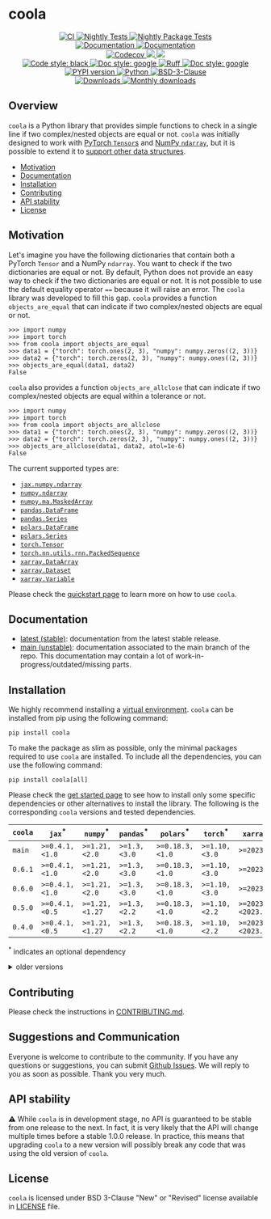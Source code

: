 # coola

<p align="center">
    <a href="https://github.com/durandtibo/coola/actions">
        <img alt="CI" src="https://github.com/durandtibo/coola/workflows/CI/badge.svg">
    </a>
    <a href="https://github.com/durandtibo/coola/actions">
        <img alt="Nightly Tests" src="https://github.com/durandtibo/coola/workflows/Nightly%20Tests/badge.svg">
    </a>
    <a href="https://github.com/durandtibo/coola/actions">
        <img alt="Nightly Package Tests" src="https://github.com/durandtibo/coola/workflows/Nightly%20Package%20Tests/badge.svg">
    </a>
    <br/>
    <a href="https://durandtibo.github.io/coola/">
        <img alt="Documentation" src="https://github.com/durandtibo/coola/workflows/Documentation%20(stable)/badge.svg">
    </a>
    <a href="https://durandtibo.github.io/coola/">
        <img alt="Documentation" src="https://github.com/durandtibo/coola/workflows/Documentation%20(unstable)/badge.svg">
    </a>
    <br/>
    <a href="https://codecov.io/gh/durandtibo/coola">
        <img alt="Codecov" src="https://codecov.io/gh/durandtibo/coola/branch/main/graph/badge.svg">
    </a>
    <a href="https://codeclimate.com/github/durandtibo/coola/maintainability">
        <img src="https://api.codeclimate.com/v1/badges/83ebb50e6c6f67b0570d/maintainability" />
    </a>
    <a href="https://codeclimate.com/github/durandtibo/coola/test_coverage">
        <img src="https://api.codeclimate.com/v1/badges/83ebb50e6c6f67b0570d/test_coverage" />
    </a>
    <br/>
    <a href="https://github.com/psf/black">
        <img  alt="Code style: black" src="https://img.shields.io/badge/code%20style-black-000000.svg">
    </a>
    <a href="https://google.github.io/styleguide/pyguide.html#s3.8-comments-and-docstrings">
        <img  alt="Doc style: google" src="https://img.shields.io/badge/%20style-google-3666d6.svg">
    </a>
    <a href="https://github.com/astral-sh/ruff">
        <img src="https://img.shields.io/endpoint?url=https://raw.githubusercontent.com/astral-sh/ruff/main/assets/badge/v2.json" alt="Ruff" style="max-width:100%;">
    </a>
    <a href="https://github.com/guilatrova/tryceratops">
        <img  alt="Doc style: google" src="https://img.shields.io/badge/try%2Fexcept%20style-tryceratops%20%F0%9F%A6%96%E2%9C%A8-black">
    </a>
    <br/>
    <a href="https://pypi.org/project/coola/">
        <img alt="PYPI version" src="https://img.shields.io/pypi/v/coola">
    </a>
    <a href="https://pypi.org/project/coola/">
        <img alt="Python" src="https://img.shields.io/pypi/pyversions/coola.svg">
    </a>
    <a href="https://opensource.org/licenses/BSD-3-Clause">
        <img alt="BSD-3-Clause" src="https://img.shields.io/pypi/l/coola">
    </a>
    <br/>
    <a href="https://pepy.tech/project/coola">
        <img  alt="Downloads" src="https://static.pepy.tech/badge/coola">
    </a>
    <a href="https://pepy.tech/project/coola">
        <img  alt="Monthly downloads" src="https://static.pepy.tech/badge/coola/month">
    </a>
    <br/>
</p>

## Overview

`coola` is a Python library that provides simple functions to check in a single line if two
complex/nested objects are equal or not.
`coola` was initially designed to work
with [PyTorch `Tensor`s](https://pytorch.org/docs/stable/tensors.html)
and [NumPy `ndarray`](https://numpy.org/doc/stable/reference/generated/numpy.ndarray.html), but it
is possible to extend it
to [support other data structures](https://durandtibo.github.io/coola/customization).

- [Motivation](#motivation)
- [Documentation](https://durandtibo.github.io/coola/)
- [Installation](#installation)
- [Contributing](#contributing)
- [API stability](#api-stability)
- [License](#license)

## Motivation

Let's imagine you have the following dictionaries that contain both a PyTorch `Tensor` and a
NumPy `ndarray`.
You want to check if the two dictionaries are equal or not.
By default, Python does not provide an easy way to check if the two dictionaries are equal or not.
It is not possible to use the default equality operator `==` because it will raise an error.
The `coola` library was developed to fill this gap. `coola` provides a function `objects_are_equal`
that can indicate if two complex/nested objects are equal or not.

```pycon
>>> import numpy
>>> import torch
>>> from coola import objects_are_equal
>>> data1 = {"torch": torch.ones(2, 3), "numpy": numpy.zeros((2, 3))}
>>> data2 = {"torch": torch.zeros(2, 3), "numpy": numpy.ones((2, 3))}
>>> objects_are_equal(data1, data2)
False

```

`coola` also provides a function `objects_are_allclose` that can indicate if two complex/nested
objects are equal within a tolerance or not.

```pycon
>>> import numpy
>>> import torch
>>> from coola import objects_are_allclose
>>> data1 = {"torch": torch.ones(2, 3), "numpy": numpy.zeros((2, 3))}
>>> data2 = {"torch": torch.zeros(2, 3), "numpy": numpy.ones((2, 3))}
>>> objects_are_allclose(data1, data2, atol=1e-6)
False

```

The current supported types are:

- [`jax.numpy.ndarray`](https://jax.readthedocs.io/en/latest/index.html)
- [`numpy.ndarray`](https://numpy.org/doc/stable/index.html)
- [`numpy.ma.MaskedArray`](https://numpy.org/doc/stable/reference/maskedarray.generic.html)
- [`pandas.DataFrame`](https://pandas.pydata.org/)
- [`pandas.Series`](https://pandas.pydata.org/)
- [`polars.DataFrame`](https://www.pola.rs/)
- [`polars.Series`](https://www.pola.rs/)
- [`torch.Tensor`](https://pytorch.org/)
- [`torch.nn.utils.rnn.PackedSequence`](https://pytorch.org/)
- [`xarray.DataArray`](https://docs.xarray.dev/en/stable/)
- [`xarray.Dataset`](https://docs.xarray.dev/en/stable/)
- [`xarray.Variable`](https://docs.xarray.dev/en/stable/)

Please check the [quickstart page](https://durandtibo.github.io/coola/quickstart) to learn more on
how to use `coola`.

## Documentation

- [latest (stable)](https://durandtibo.github.io/coola/): documentation from the latest stable
  release.
- [main (unstable)](https://durandtibo.github.io/coola/main/): documentation associated to the main
  branch of the repo. This documentation may contain a lot of work-in-progress/outdated/missing
  parts.

## Installation

We highly recommend installing
a [virtual environment](https://packaging.python.org/guides/installing-using-pip-and-virtual-environments/).
`coola` can be installed from pip using the following command:

```shell
pip install coola
```

To make the package as slim as possible, only the minimal packages required to use `coola` are
installed.
To include all the dependencies, you can use the following command:

```shell
pip install coola[all]
```

Please check the [get started page](https://durandtibo.github.io/coola/get_started) to see how to
install only some specific dependencies or other alternatives to install the library.
The following is the corresponding `coola` versions and tested dependencies.

| `coola` | `jax`<sup>*</sup> | `numpy`<sup>*</sup> | `pandas`<sup>*</sup> | `polars`<sup>*</sup> | `torch`<sup>*</sup> | `xarray`<sup>*</sup> | `python`      |
|---------|-------------------|---------------------|----------------------|----------------------|---------------------|----------------------|---------------|
| `main`  | `>=0.4.1,<1.0`    | `>=1.21,<2.0`       | `>=1.3,<3.0`         | `>=0.18.3,<1.0`      | `>=1.10,<3.0`       | `>=2023.1`           | `>=3.9,<3.13` |
| `0.6.1` | `>=0.4.1,<1.0`    | `>=1.21,<2.0`       | `>=1.3,<3.0`         | `>=0.18.3,<1.0`      | `>=1.10,<3.0`       | `>=2023.1`           | `>=3.9,<3.13` |
| `0.6.0` | `>=0.4.1,<1.0`    | `>=1.21,<2.0`       | `>=1.3,<3.0`         | `>=0.18.3,<1.0`      | `>=1.10,<3.0`       | `>=2023.1`           | `>=3.9,<3.13` |
| `0.5.0` | `>=0.4.1,<0.5`    | `>=1.21,<1.27`      | `>=1.3,<2.2`         | `>=0.18.3,<1.0`      | `>=1.10,<2.2`       | `>=2023.1,<2023.13`  | `>=3.9,<3.13` |
| `0.4.0` | `>=0.4.1,<0.5`    | `>=1.21,<1.27`      | `>=1.3,<2.2`         | `>=0.18.3,<1.0`      | `>=1.10,<2.2`       | `>=2023.1,<2023.13`  | `>=3.9,<3.13` |

<sup>*</sup> indicates an optional dependency

<details>
    <summary>older versions</summary>

| `coola`  | `jax`<sup>*</sup> | `numpy`<sup>*</sup> | `pandas`<sup>*</sup> | `polars`<sup>*</sup> | `torch`<sup>*</sup> | `xarray`<sup>*</sup> | `python`      |
|----------|-------------------|---------------------|----------------------|----------------------|---------------------|----------------------|---------------|
| `0.3.1`  | `>=0.4.1,<0.5`    | `>=1.21,<1.27`      | `>=1.3,<2.2`         | `>=0.18.3,<1.0`      | `>=1.10,<2.2`       | `>=2023.1,<2023.13`  | `>=3.9,<3.13` |
| `0.3.0`  | `>=0.4.1,<0.5`    | `>=1.21,<1.27`      | `>=1.3,<2.2`         | `>=0.18.3,<1.0`      | `>=1.10,<2.2`       | `>=2023.1,<2023.13`  | `>=3.9,<3.13` |
| `0.2.2`  | `>=0.4.1,<0.5`    | `>=1.21,<1.27`      | `>=1.3,<2.2`         | `>=0.18.3,<1.0`      | `>=1.10,<2.2`       | `>=2023.1,<2023.13`  | `>=3.9,<3.13` |
| `0.2.1`  | `>=0.4.1,<0.5`    | `>=1.21,<1.27`      | `>=1.3,<2.2`         | `>=0.18.3,<1.0`      | `>=1.10,<2.2`       | `>=2023.1,<2023.13`  | `>=3.9,<3.13` |
| `0.2.0`  | `>=0.4.1,<0.5`    | `>=1.21,<1.27`      | `>=1.3,<2.2`         | `>=0.18.3,<1.0`      | `>=1.10,<2.2`       | `>=2023.1,<2023.13`  | `>=3.9,<3.13` |
| `0.1.2`  | `>=0.4.1,<0.5`    | `>=1.21,<1.27`      | `>=1.3,<2.2`         | `>=0.18.3,<0.21`     | `>=1.10,<2.2`       | `>=2023.1,<2023.13`  | `>=3.9,<3.13` |
| `0.1.1`  | `>=0.4.1,<0.5`    | `>=1.21,<1.27`      | `>=1.3,<2.2`         | `>=0.18.3,<0.20`     | `>=1.10,<2.2`       | `>=2023.1,<2023.13`  | `>=3.9,<3.13` |
| `0.1.0`  | `>=0.4.1,<0.5`    | `>=1.21,<1.27`      | `>=1.3,<2.2`         | `>=0.18.3,<0.20`     | `>=1.10,<2.2`       | `>=2023.1,<2023.13`  | `>=3.9,<3.12` |
| `0.0.26` | `>=0.4.1,<0.5`    | `>=1.21,<1.27`      | `>=1.3,<2.2`         | `>=0.18.3,<0.20`     | `>=1.10,<2.2`       | `>=2023.1,<2023.13`  | `>=3.9,<3.12` |
| `0.0.25` | `>=0.4.1,<0.5`    | `>=1.21,<1.27`      | `>=1.3,<2.2`         | `>=0.18.3,<0.20`     | `>=1.10,<2.2`       | `>=2023.4,<2023.11`  | `>=3.9,<3.12` |
| `0.0.24` | `>=0.3,<0.5`      | `>=1.21,<1.27`      | `>=1.3,<2.2`         | `>=0.18.3,<0.20`     | `>=1.10,<2.2`       | `>=2023.3,<2023.9`   | `>=3.9,<3.12` |
| `0.0.23` | `>=0.3,<0.5`      | `>=1.21,<1.27`      | `>=1.3,<2.2`         | `>=0.18.3,<0.20`     | `>=1.10,<2.1`       | `>=2023.3,<2023.9`   | `>=3.9,<3.12` |
| `0.0.22` | `>=0.3,<0.5`      | `>=1.20,<1.26`      | `>=1.3,<2.1`         | `>=0.18.3,<0.19`     | `>=1.10,<2.1`       | `>=2023.3,<2023.9`   | `>=3.9,<3.12` |
| `0.0.21` | `>=0.3,<0.5`      | `>=1.20,<1.26`      | `>=1.3,<2.1`         | `>=0.18.3,<0.19`     | `>=1.10,<2.1`       | `>=2023.3,<2023.8`   | `>=3.9,<3.12` |
| `0.0.20` | `>=0.3,<0.5`      | `>=1.20,<1.26`      | `>=1.3,<2.1`         | `>=0.18.3,<0.19`     | `>=1.10,<2.1`       | `>=2023.3,<2023.8`   | `>=3.9`       |

</details>

## Contributing

Please check the instructions in [CONTRIBUTING.md](.github/CONTRIBUTING.md).

## Suggestions and Communication

Everyone is welcome to contribute to the community.
If you have any questions or suggestions, you can
submit [Github Issues](https://github.com/durandtibo/coola/issues).
We will reply to you as soon as possible. Thank you very much.

## API stability

:warning: While `coola` is in development stage, no API is guaranteed to be stable from one
release to the next.
In fact, it is very likely that the API will change multiple times before a stable 1.0.0 release.
In practice, this means that upgrading `coola` to a new version will possibly break any code that
was using the old version of `coola`.

## License

`coola` is licensed under BSD 3-Clause "New" or "Revised" license available in [LICENSE](LICENSE)
file.
